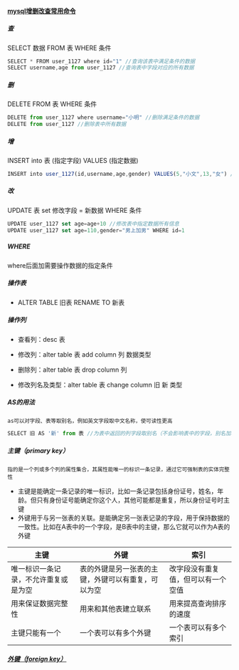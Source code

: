 #### [mysql增删改查常用命令](https://www.shujukuba.com/mysql/99.html)

##### 查

SELECT 数据 FROM 表 WHERE 条件

```js
SELECT * FROM user_1127 where id="1" //查询该表中满足条件的数据
SELECT username,age from user_1127 //查询表中字段对应的所有数据
```

##### 删

DELETE FROM 表 WHERE 条件

```js
DELETE from user_1127 where username="小明" //删除满足条件的数据
DELETE from user_1127 //删除表中所有数据
```

##### 增

INSERT into 表 (指定字段) VALUES (指定数据)

```js
INSERT into user_1127(id,username,age,gender) VALUES(5,"小文",13,"女") //指定数据添加对应信息
```

##### 改

UPDATE 表 set 修改字段 = 新数据 WHERE 条件

```js
UPDATE user_1127 set age=age+10 //修改表中指定数据所有信息
UPDATE user_1127 set age=110,gender="男上加男" WHERE id=1
```

##### WHERE

where后面加需要操作数据的指定条件

##### 操作表

- ALTER TABLE 旧表 RENAME TO 新表

##### 操作列

- 查看列：desc 表

- 修改列：alter table  表 add column 列 数据类型
- 删除列：alter table  表 drop column 列
- 修改列名及类型：alter table 表 change column 旧 新 类型

##### AS的用法

`as可以对字段、表等取别名，例如英文字段取中文名称，使可读性更高`

```js
SELECT 旧 AS '新' from 表 //为表中返回的列字段取别名（不会影响表中的字段，别名加单引号以示规范）

```

##### 主键（primary key）

`指的是一个列或多个列的属性集合，其属性能唯一的标识一条记录，通过它可强制表的实体完整性`

- 主键是能确定一条记录的唯一标识，比如一条记录包括身份证号，姓名，年龄。但只有身份证号能确定你这个人，其他可能都是重复，所以身份证号时主键
- 外键用于与另一张表的关联。是能确定另一张表记录的字段，用于保持数据的一致性。比如在A表中的一个字段，是B表中的主键，那么它就可以作为A表的外键

| 主键                                 | 外键                                               | 索引                               |
| ------------------------------------ | -------------------------------------------------- | ---------------------------------- |
| 唯一标识一条记录，不允许重复或是为空 | 表的外键是另一张表的主键，外键可以有重复，可以为空 | 改字段没有重复值，但可以有一个空值 |
| 用来保证数据完整性                   | 用来和其他表建立联系                               | 用来提高查询排序的速度             |
| 主键只能有一个                       | 一个表可以有多个外键                               | 一个表可以有多个索引               |



##### [外键（foreign key）](https://www.cnblogs.com/blovedr/p/9211283.html)


